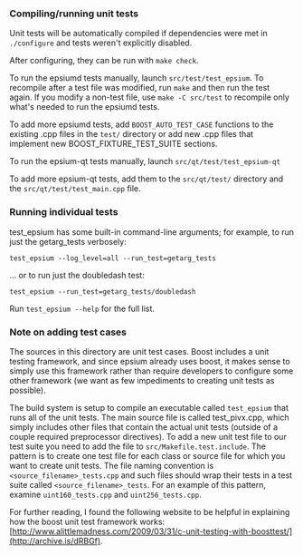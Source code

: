 ### Compiling/running unit tests

Unit tests will be automatically compiled if dependencies were met in `./configure`
and tests weren't explicitly disabled.

After configuring, they can be run with `make check`.

To run the epsiumd tests manually, launch `src/test/test_epsium`. To recompile
after a test file was modified, run `make` and then run the test again. If you
modify a non-test file, use `make -C src/test` to recompile only what's needed
to run the epsiumd tests.

To add more epsiumd tests, add `BOOST_AUTO_TEST_CASE` functions to the existing
.cpp files in the `test/` directory or add new .cpp files that
implement new BOOST_FIXTURE_TEST_SUITE sections.

To run the epsium-qt tests manually, launch `src/qt/test/test_epsium-qt`

To add more epsium-qt tests, add them to the `src/qt/test/` directory and
the `src/qt/test/test_main.cpp` file.

### Running individual tests

test_epsium has some built-in command-line arguments; for
example, to run just the getarg_tests verbosely:

    test_epsium --log_level=all --run_test=getarg_tests

... or to run just the doubledash test:

    test_epsium --run_test=getarg_tests/doubledash

Run `test_epsium --help` for the full list.

### Note on adding test cases

The sources in this directory are unit test cases.  Boost includes a
unit testing framework, and since epsium already uses boost, it makes
sense to simply use this framework rather than require developers to
configure some other framework (we want as few impediments to creating
unit tests as possible).

The build system is setup to compile an executable called `test_epsium`
that runs all of the unit tests.  The main source file is called
test_pivx.cpp, which simply includes other files that contain the
actual unit tests (outside of a couple required preprocessor
directives). To add a new unit test file to our test suite you need
to add the file to `src/Makefile.test.include`. The pattern is to
create one test file for each class or source file for which you want
to create unit tests.  The file naming convention is
`<source_filename>_tests.cpp` and such files should wrap their tests
in a test suite called `<source_filename>_tests`.  For an example of
this pattern, examine `uint160_tests.cpp` and `uint256_tests.cpp`.

For further reading, I found the following website to be helpful in
explaining how the boost unit test framework works:
[http://www.alittlemadness.com/2009/03/31/c-unit-testing-with-boosttest/](http://archive.is/dRBGf).

